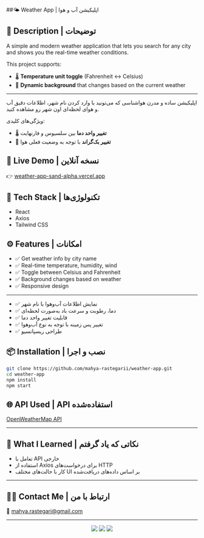 ##🌤️ Weather App | اپلیکیشن آب و هوا



## 📝 Description | توضیحات
A simple and modern weather application that lets you search for any city and shows you the real-time weather conditions.

This project supports:
- 🌡️ **Temperature unit toggle** (Fahrenheit ↔ Celsius)
- 🌄 **Dynamic background** that changes based on the current weather

---

اپلیکیشن ساده و مدرن هواشناسی که می‌تونید با وارد کردن نام شهر، اطلاعات دقیق آب و هوای لحظه‌ای اون شهر رو مشاهده کنید.

ویژگی‌های کلیدی:
- 🌡️ **تغییر واحد دما** بین سلسیوس و فارنهایت
- 🌄 **تغییر بک‌گراند** با توجه به وضعیت فعلی هوا

## 🔗 Live Demo | نسخه آنلاین  
👉 [weather-app-sand-alpha.vercel.app](https://weather-app-sand-alpha.vercel.app)


## 🚀 Tech Stack | تکنولوژی‌ها
- React   
- Axios  
- Tailwind CSS


## ⚙️ Features | امکانات
- ✅ Get weather info by city name  
- ✅ Real-time temperature, humidity, wind  
- ✅ Toggle between Celsius and Fahrenheit  
- ✅ Background changes based on weather  
- ✅ Responsive design  

---

- ✅ نمایش اطلاعات آب‌وهوا با نام شهر  
- ✅ دما، رطوبت و سرعت باد به‌صورت لحظه‌ای  
- ✅ قابلیت تغییر واحد دما  
- ✅ تغییر پس زمینه با توجه به نوع آب‌وهوا  
- ✅ طراحی ریسپانسیو

## 📦 Installation | نصب و اجرا

```bash
git clone https://github.com/mahya-rastegarii/weather-app.git
cd weather-app
npm install
npm start

```


## 🌐 API Used  | API استفاده‌شده
[OpenWeatherMap API](https://openweathermap.org/city/2643743)

---


## 🎯 What I Learned | نکاتی که یاد گرفتم
* تعامل با API خارجی
* استفاده از Axios برای درخواست‌های HTTP
* کار با حالت‌های مختلف UI بر اساس داده‌های دریافت‌شده

---

## 🙋‍♀️ Contact Me | ارتباط با من  
📧 mahya.rastegari@gmail.com

---

<p align="center">
 <img src="https://img.shields.io/badge/react-%2361DAFB.svg?style=for-the-badge&logo=react&logoColor=white" />
  <img src="https://img.shields.io/badge/tailwindcss-%2338B2AC.svg?style=for-the-badge&logo=tailwind-css&logoColor=white" />
  <img src="https://img.shields.io/badge/axios-5A29E4?style=for-the-badge&logo=axios&logoColor=white" />
 </p> 
